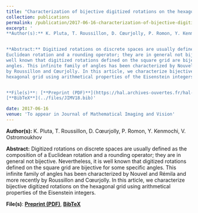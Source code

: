 ```yaml
---
title: "Characterization of bijective digitized rotations on the hexagonal grid"
collection: publications
permalink: /publication/2017-06-16-characterization-of-bijective-digitized-rotations-on-the-hexagonal-grid
excerpt: '
**Author(s):** K. Pluta, T. Roussillon, D. Cœurjolly, P. Romon, Y. Kenmochi, V. Ostromoukhov 


**Abstract:** Digitized rotations on discrete spaces are usually defined as the composition of a
Euclidean rotation and a rounding operator; they are in general not bijective. Nevertheless, it is
well known that digitized rotations defined on the square grid are bijective for some specific
angles. This infinite family of angles has been characterized by Nouvel and Rémila and more recently
by Roussillon and Cœurjolly. In this article, we characterize bijective digitized rotations on the
hexagonal grid using arithmetical properties of the Eisenstein integers.


**File(s)**: [**Preprint (PDF)**](https://hal.archives-ouvertes.fr/hal-01540772/document), 
[**BibTeX**](../files/JIMV18.bib)'

date: 2017-06-16
venue: 'To appear in Journal of Mathematical Imaging and Vision'
---
```

**Author(s):** K. Pluta, T. Roussillon, D. Cœurjolly, P. Romon, Y. Kenmochi, V. Ostromoukhov 


**Abstract:** Digitized rotations on discrete spaces are usually defined as the composition of a
Euclidean rotation and a rounding operator; they are in general not bijective. Nevertheless, it is
well known that digitized rotations defined on the square grid are bijective for some specific
angles. This infinite family of angles has been characterized by Nouvel and Rémila and more recently
by Roussillon and Cœurjolly. In this article, we characterize bijective digitized rotations on the
hexagonal grid using arithmetical properties of the Eisenstein integers.


**File(s)**: [**Preprint (PDF)**](https://hal.archives-ouvertes.fr/hal-01540772/document), 
[**BibTeX**](../files/JIMV18.bib)
